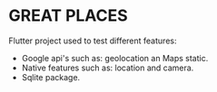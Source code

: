 # GREAT PLACES

Flutter project used to test different features:
* Google api's such as: geolocation an Maps static. 
* Native features such as: location and camera.
* Sqlite package.
